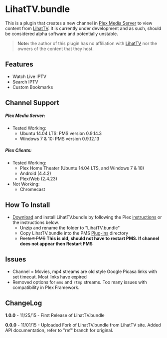 LihatTV.bundle
==============

This is a plugin that creates a new channel in [Plex Media Server](https://plex.tv) to view content from [LihatTV](http://lihattv.com/). It is currently under development and as such, should be considered alpha software and potentially unstable.

> **Note:** the author of this plugin has no affiliation with [LihatTV](http://lihattv.com/) nor the owners of the content that they host.

## Features

- Watch Live IPTV
- Search IPTV
- Custom Bookmarks

## Channel Support

##### Plex Media Server:
- Tested Working:
  - Ubuntu 14.04 LTS: PMS version 0.9.14.3
  - Windows 7 & 10: PMS version 0.9.12.13

##### Plex Clients:
- Tested Working:
  - Plex Home Theater (Ubuntu 14.04 LTS, and Windows 7 & 10)
  - Android (4.4.2)
  - Plex/Web (2.4.23)
- Not Working:
  - Chromecast

## How To Install

- [Download](https://github.com/Twoure/LihatTV.bundle/archive/master.zip) and install LihatTV.bundle by following the Plex [instructions](https://support.plex.tv/hc/en-us/articles/201187656-How-do-I-manually-install-a-channel-) or the instructions below.
  - Unzip and rename the folder to "LihatTV.bundle"
  - Copy LihatTV.bundle into the PMS [Plug-ins](https://support.plex.tv/hc/en-us/articles/201106098-How-do-I-find-the-Plug-Ins-folder-) directory
  - ~~Restart PMS~~ **This is old, should not have to restart PMS.  If channel does not appear then Restart PMS**

## Issues

- Channel = Movies, mp4 streams are old style Google Picasa links with set timeout.  Most links have expired
- Removed options for `mms` and `rtmp` streams.  Too many issues with compatibility in Plex Framework.

## ChangeLog

**1.0.0** - 11/25/15 - First Release of LihatTV.bundle

**0.0.0** - 11/01/15 - Uploaded Fork of LihatTV.bundle from LihatTV site.  Added API documentation, refer to "ref" branch for original.
